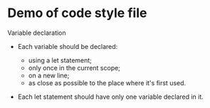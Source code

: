 # Demo of code style file
Variable declaration

* Each variable should be declared:

    * using a let statement;
    * only once in the current scope;
    * on a new line;
    * as close as possible to the place
      where it's first used.

* Each let statement should have only
  one variable declared in it.